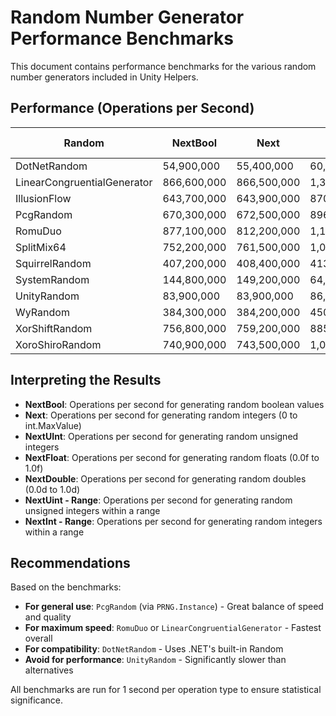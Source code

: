 # Random Number Generator Performance Benchmarks

This document contains performance benchmarks for the various random number generators included in Unity Helpers.

## Performance (Operations per Second)

<!-- RANDOM_BENCHMARKS_START -->
| Random | NextBool | Next | NextUInt | NextFloat | NextDouble | NextUint - Range | NextInt - Range |
| ------ | -------- | ---- | -------- | --------- | ---------- | ---------------- | --------------- |
| DotNetRandom | 54,900,000 | 55,400,000 | 60,100,000 | 47,500,000 | 48,000,000 |32,900,000 |32,200,000 |
| LinearCongruentialGenerator | 866,600,000 | 866,500,000 | 1,310,200,000 | 186,900,000 | 182,300,000 |67,000,000 |65,400,000 |
| IllusionFlow | 643,700,000 | 643,900,000 | 870,500,000 | 181,000,000 | 176,200,000 |66,300,000 |64,200,000 |
| PcgRandom | 670,300,000 | 672,500,000 | 896,900,000 | 186,600,000 | 181,400,000 |67,000,000 |65,600,000 |
| RomuDuo | 877,100,000 | 812,200,000 | 1,170,700,000 | 188,600,000 | 183,200,000 |67,000,000 |64,800,000 |
| SplitMix64 | 752,200,000 | 761,500,000 | 1,051,800,000 | 188,600,000 | 184,000,000 |67,400,000 |66,000,000 |
| SquirrelRandom | 407,200,000 | 408,400,000 | 413,900,000 | 176,500,000 | 170,800,000 |66,000,000 |64,200,000 |
| SystemRandom | 144,800,000 | 149,200,000 | 64,600,000 | 132,600,000 | 139,700,000 |60,400,000 |57,800,000 |
| UnityRandom | 83,900,000 | 83,900,000 | 86,600,000 | 62,400,000 | 61,700,000 |38,700,000 |38,200,000 |
| WyRandom | 384,300,000 | 384,200,000 | 450,000,000 | 153,100,000 | 165,100,000 |64,600,000 |63,100,000 |
| XorShiftRandom | 756,800,000 | 759,200,000 | 885,400,000 | 188,500,000 | 181,600,000 |67,000,000 |65,500,000 |
| XoroShiroRandom | 740,900,000 | 743,500,000 | 1,063,700,000 | 188,900,000 | 182,600,000 |66,600,000 |65,200,000 |
<!-- RANDOM_BENCHMARKS_END -->

## Interpreting the Results

- **NextBool**: Operations per second for generating random boolean values
- **Next**: Operations per second for generating random integers (0 to int.MaxValue)
- **NextUInt**: Operations per second for generating random unsigned integers
- **NextFloat**: Operations per second for generating random floats (0.0f to 1.0f)
- **NextDouble**: Operations per second for generating random doubles (0.0d to 1.0d)
- **NextUint - Range**: Operations per second for generating random unsigned integers within a range
- **NextInt - Range**: Operations per second for generating random integers within a range

## Recommendations

Based on the benchmarks:

- **For general use**: `PcgRandom` (via `PRNG.Instance`) - Great balance of speed and quality
- **For maximum speed**: `RomuDuo` or `LinearCongruentialGenerator` - Fastest overall
- **For compatibility**: `DotNetRandom` - Uses .NET's built-in Random
- **Avoid for performance**: `UnityRandom` - Significantly slower than alternatives

All benchmarks are run for 1 second per operation type to ensure statistical significance.
